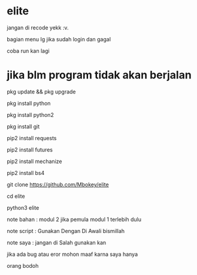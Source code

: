 # elite

jangan di recode yekk :v. 

bagian menu Ig jika sudah login dan gagal

coba run kan lagi 

# jika blm program tidak akan berjalan

pkg update && pkg upgrade

pkg install python

pkg install python2

pkg install git

pip2 install requests

pip2 install futures

pip2 install mechanize

pip2 install bs4

git clone https://github.com/Mbokey/elite

cd elite

python3 elite

note bahan : modul 2 jika pemula modul 1 terlebih dulu

note script : Gunakan Dengan Di Awali bismillah

note saya : jangan di Salah gunakan kan 

jika ada bug atau eror mohon maaf karna saya hanya

orang bodoh
